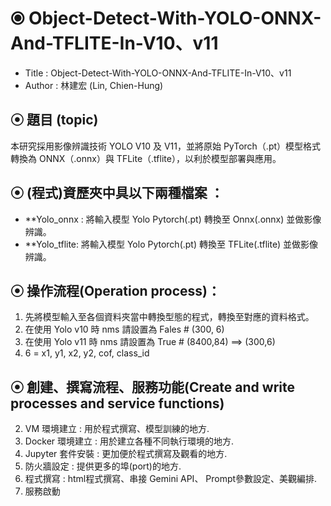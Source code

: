 # ⦿ Object-Detect-With-YOLO-ONNX-And-TFLITE-In-V10、v11

* Title : Object-Detect-With-YOLO-ONNX-And-TFLITE-In-V10、v11
* Author : 林建宏 (Lin, Chien-Hung)

## ⦿ 題目 (topic)

本研究採用影像辨識技術 YOLO V10 及 V11，並將原始 PyTorch（.pt）模型格式轉換為 ONNX（.onnx）與 TFLite（.tflite），以利於模型部署與應用。

## ⦿ (程式)資歷夾中具以下兩種檔案 ：
- **Yolo_onnx  : 將輸入模型 Yolo Pytorch(.pt) 轉換至 Onnx(.onnx) 並做影像辨識。
- **Yolo_tflite: 將輸入模型 Yolo Pytorch(.pt) 轉換至 TFLite(.tflite) 並做影像辨識。

## ⦿ 操作流程(Operation process)：
1. 先將模型輸入至各個資料夾當中轉換型態的程式，轉換至對應的資料格式。
2. 在使用 Yolo v10 時 nms 請設置為 Fales # (300, 6)
3. 在使用 Yolo v11 時 nms 請設置為 True  # (8400,84) ==> (300,6)
4. 6 = x1, y1, x2, y2, cof, class_id

## ⦿ 創建、撰寫流程、服務功能(Create and write processes and service functions)

2. VM 環境建立 : 用於程式撰寫、模型訓練的地方.
3. Docker 環境建立 : 用於建立各種不同執行環境的地方.
4. Jupyter 套件安裝 : 更加便於程式撰寫及觀看的地方.
5. 防火牆設定 : 提供更多的埠(port)的地方.
6. 程式撰寫 : html程式撰寫、串接 Gemini API、 Prompt參數設定、美觀編排.
7. 服務啟動
